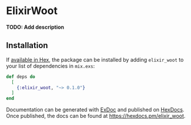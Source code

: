 # ElixirWoot

**TODO: Add description**

## Installation

If [available in Hex](https://hex.pm/docs/publish), the package can be installed
by adding `elixir_woot` to your list of dependencies in `mix.exs`:

```elixir
def deps do
  [
    {:elixir_woot, "~> 0.1.0"}
  ]
end
```

Documentation can be generated with [ExDoc](https://github.com/elixir-lang/ex_doc)
and published on [HexDocs](https://hexdocs.pm). Once published, the docs can
be found at <https://hexdocs.pm/elixir_woot>.

